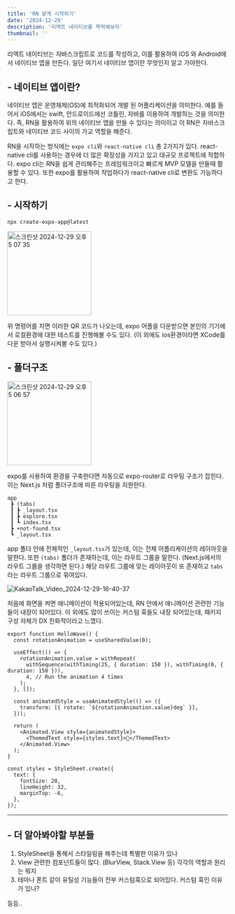```yaml
---
title: 'RN 얕게 시작하기'
date: '2024-12-29'
description: '리액트 네이티브를 찍먹해보자'
thumbnail: ''
---
```


리액트 네이티브는 자바스크립트로 코드를 작성하고, 이를 활용하여 IOS 와 Android에서 네이티브 앱을 만든다.
일단 여기서 네이티브 앱이란 무엇인지 알고 가야한다.

## - 네이티브 앱이란?

네이티브 앱은 운영체제(OS)에 최적화되어 개발 된 어플리케이션을 의미한다.
예를 들어서 iOS에서는 swift, 안드로이드에선 코틀린, 자바를 이용하여 개발하는 것을 의미한다.
즉, RN을 활용하여 위의 네이티브 앱을 만들 수 있다는 의미이고 이 RN은 자바스크립트와 네이티브 코드 사이의 가교 역할을 해준다.

RN을 시작하는 방식에는 `expo cli`와 `react-native cli` 총 2가지가 있다.
react-native cli를 사용하는 경우에 더 많은 확장성을 가지고 있고 대규모 프로젝트에 적합하다.
expo cli는 RN을 쉽게 관리해주는 프레임워크이고 빠르게 MVP 모델을 만들때 활용할 수 있다.
또한 expo를 활용하여 작업하다가 react-native cli로 변환도 가능하다고 한다.

## - 시작하기

```
npx create-expo-app@latest
```

<img width="192" alt="스크린샷 2024-12-29 오후 5 07 35" src="https://github.com/user-attachments/assets/5dd07f90-4b6f-49ad-948c-18377bf4f195" />

위 명령어를 치면 이러한 QR 코드가 나오는데, expo 어플을 다운받으면 본인의 기기에서 로컬환경에 대한 테스트를 진행해볼 수도 있다.
(이 외에도 ios환경이라면 XCode를 다운 받아서 실행시켜볼 수도 있다.)

## - 폴더구조

<img width="192" alt="스크린샷 2024-12-29 오후 5 06 57" src="https://github.com/user-attachments/assets/4a4c1b06-ec39-4865-adca-491aa6a23d36" />

expo를 사용하여 환경을 구축한다면 자동으로 expo-router로 라우팅 구조가 잡힌다.
이는 Next.js 처럼 폴더구조에 따른 라우팅을 지원한다.

```
app
 ┣ (tabs)
 ┃ ┣ _layout.tsx
 ┃ ┣ explore.tsx
 ┃ ┗ index.tsx
 ┣ +not-found.tsx
 ┗ _layout.tsx
```

app 폴더 안에 전체적인 `_layout.tsx`가 있는데, 이는 전체 어플리케이션의 레이아웃을 말한다.
또한 `(tabs)` 폴더가 존재하는데, 이는 라우트 그룹을 말한다. (Next.js에서의 라우트 그룹을 생각하면 된다.)
해당 라우트 그룹에 맞는 레이아웃이 또 존재하고 `tabs`라는 라우트 그룹으로 묶여있다.

![KakaoTalk_Video_2024-12-29-16-40-37](https://github.com/user-attachments/assets/c745469a-e397-4530-81c8-4f7c8c074232)

처음에 화면을 켜면 애니메이션이 적용되어있는데, RN 안에서 애니메이션 관련한 기능들이 내장이 되어있다.
이 외에도 많이 쓰이는 커스텀 훅들도 내장 되어있는데, 패키지 구성 자체가 DX 친화적이라고 느꼈다.

```tsx
export function HelloWave() {
  const rotationAnimation = useSharedValue(0);

  useEffect(() => {
    rotationAnimation.value = withRepeat(
      withSequence(withTiming(25, { duration: 150 }), withTiming(0, { duration: 150 })),
      4, // Run the animation 4 times
    );
  }, []);

  const animatedStyle = useAnimatedStyle(() => ({
    transform: [{ rotate: `${rotationAnimation.value}deg` }],
  }));

  return (
    <Animated.View style={animatedStyle}>
      <ThemedText style={styles.text}>👋</ThemedText>
    </Animated.View>
  );
}

const styles = StyleSheet.create({
  text: {
    fontSize: 28,
    lineHeight: 32,
    marginTop: -6,
  },
});
```

---

## - 더 알아봐야할 부분들

1. StyleSheet을 통해서 스타일링을 해주는데 특별한 이유가 있나
2. View 관련한 컴포넌트들이 많다. (BlurView, Stack.View 등) 각각의 역할과 원리는 뭐지
3. 테마나 폰트 같이 유틸성 기능들이 전부 커스텀훅으로 되어있다. 커스텀 훅인 이유가 있나?

등등..
